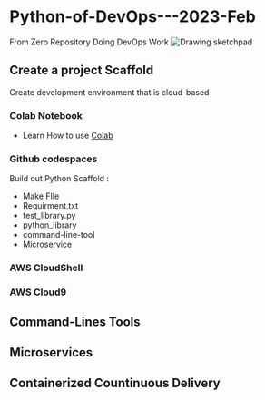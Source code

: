 # Python-of-DevOps---2023-Feb
From Zero Repository Doing DevOps Work
![Drawing sketchpad](https://user-images.githubusercontent.com/65001699/221351150-4ffe9967-b2eb-49f3-acb5-44659b297f29.png)


## Create a project Scaffold

Create development environment that is cloud-based

### Colab Notebook
* Learn How to use [Colab](https://github.com/DananjayaFernando98/Python-for-DevOps--2023/blob/main/Start_Python_01.ipynb)

### Github codespaces
 Build out Python Scaffold : 
 * Make FIle
 * Requirment.txt
 * test_library.py
 * python_library
 * command-line-tool
 * Microservice  

### AWS CloudShell 

### AWS Cloud9


## Command-Lines Tools 

## Microservices

## Containerized Countinuous Delivery
